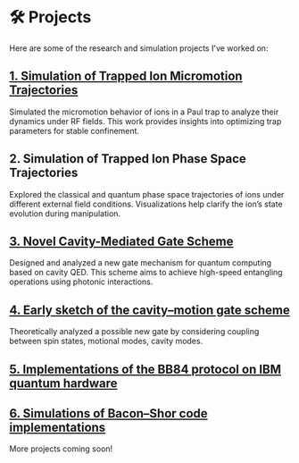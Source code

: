 # 🛠️ Projects 

Here are some of the research and simulation projects I've worked on: 


## [1. Simulation of Trapped Ion Micromotion Trajectories](/projects/micromotion/)

Simulated the micromotion behavior of ions in a Paul trap to analyze their dynamics under RF fields. This work provides insights into optimizing trap parameters for stable confinement.

## 2. Simulation of Trapped Ion Phase Space Trajectories 

Explored the classical and quantum phase space trajectories of ions under different external field conditions. Visualizations help clarify the ion’s state evolution during manipulation. 

## [3. Novel Cavity-Mediated Gate Scheme](/projects/refinedversion/) 

Designed and analyzed a new gate mechanism for quantum computing based on cavity QED. This scheme aims to achieve high-speed entangling operations using photonic interactions. 

## [4. Early sketch of the cavity–motion gate scheme](\projects/cavitymotion/)

Theoretically analyzed a possible new gate by considering coupling between spin states, motional modes, cavity modes.  

## [5. Implementations of the BB84 protocol on IBM quantum hardware](/projects/BBA4/) 

## [6. Simulations of Bacon–Shor code implementations](/projects/Bacon-Shorsim/) 

More projects coming soon!
